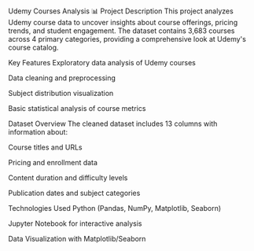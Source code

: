 Udemy Courses Analysis 📊
Project Description
This project analyzes Udemy course data to uncover insights about course offerings, pricing trends, and student engagement. The dataset contains 3,683 courses across 4 primary categories, providing a comprehensive look at Udemy's course catalog.

Key Features
Exploratory data analysis of Udemy courses

Data cleaning and preprocessing

Subject distribution visualization

Basic statistical analysis of course metrics

Dataset Overview
The cleaned dataset includes 13 columns with information about:

Course titles and URLs

Pricing and enrollment data

Content duration and difficulty levels

Publication dates and subject categories

Technologies Used
Python (Pandas, NumPy, Matplotlib, Seaborn)

Jupyter Notebook for interactive analysis

Data Visualization with Matplotlib/Seaborn
